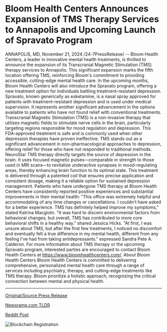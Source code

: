 # Bloom Health Centers Announces Expansion of TMS Therapy Services to Annapolis and Upcoming Launch of Spravato Program

ANNAPOLIS, MD, November 21, 2024 /24-7PressRelease/ -- Bloom Health Centers, a leader in innovative mental health treatments, is thrilled to announce the expansion of its Transcranial Magnetic Stimulation (TMS) therapy services to Annapolis. This significant expansion marks the fifth location offering TMS, reinforcing Bloom's commitment to providing accessible, cutting-edge mental health care.   In the upcoming months, Bloom Health Centers will also introduce the Spravato program, offering a new treatment option for individuals battling treatment-resistant depression. Spravato, known generically as esketamine, is a nasal spray approved for patients with treatment-resistant depression and is used under medical supervision. It represents another significant advancement in the options available to patients who have not found relief with conventional treatments.  Transcranial Magnetic Stimulation (TMS) is a non-invasive therapy that utilizes magnetic fields to stimulate nerve cells in the brain, particularly targeting regions responsible for mood regulation and depression. This FDA-approved treatment is safe and is commonly used when other depression therapies have proven ineffective. TMS stands out as a significant advancement in non-pharmacological approaches to depression, offering relief for those who have not responded to traditional methods.  NeuroStar TMS therapy directly targets the source of depression in the brain. It uses focused magnetic pulses—comparable in strength to those used in MRI scans—to revitalize underactive synapses in mood-regulating areas, thereby enhancing brain function to its optimal state. This treatment is delivered through a patented coil that ensures precise application and consistent dosage, making it a reliable option for sustained depression management.  Patients who have undergone TMS therapy at Bloom Health Centers have consistently reported positive experiences and substantial improvements in their mental health:  "This office was extremely helpful and accommodating of any time changes or cancellations. I couldn't have asked for a better experience. TMS has definitely helped improve my symptoms," stated Katrina Macglotn.  "It was hard to discern environmental factors from behavioral changes, but overall, TMS has contributed to more core behavioral shifts in a healthy way." shared Jessica Hicks.  "At first, I was unsure about TMS, but after the first few treatments, I noticed no discomfort and eventually felt a true difference in my mental health, different from any feeling I've had from taking antidepressants." expressed Sandra Pete A. Calderon.  For more information about TMS therapy or the upcoming Spravato program, interested parties are encouraged to contact Bloom Health Centers at https://www.bloomhealthcenters.com/.  About Bloom Health Centers  Bloom Health Centers is committed to delivering comprehensive, personalized mental health care through a range of services including psychiatry, therapy, and cutting-edge treatments like TMS therapy. Bloom prioritize a holistic approach, recognizing the critical connection between mental and physical health. 

---

[Original/Source Press Release](https://www.24-7pressrelease.com/press-release/516497/bloom-health-centers-announces-expansion-of-tms-therapy-services-to-annapolis-and-upcoming-launch-of-spravato-program)
                    

[Newsramp.com TLDR](https://newsramp.com/curated-news/bloom-health-centers-expands-tms-therapy-to-annapolis-and-introduces-new-treatment-option-for-depression/3f05fe7578caf76a8b13fc4cf5a295b5) 

 



[Reddit Post](https://www.reddit.com/r/HealthCareNewsInfo/comments/1gwv2cu/bloom_health_centers_expands_tms_therapy_to/) 



![Blockchain Registration](https://cdn.newsramp.app/24-7PressRelease/qrcode/2411/22/fasthDy9.webp)